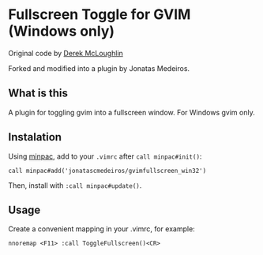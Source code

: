 # Fullscreen Toggle for GVIM (Windows only)

Original code by [Derek McLoughlin](https://github.com/derekmcloughlin/gvimfullscreen_win32)

Forked and modified into a plugin by Jonatas Medeiros.

## What is this

A plugin for toggling gvim into a fullscreen window. For Windows gvim only.

## Instalation

Using [minpac](https://github.com/k-takata/minpac), add to your `.vimrc` after `call minpac#init()`:
```vim
call minpac#add('jonatascmedeiros/gvimfullscreen_win32')
```
Then, install with `:call minpac#update()`.

## Usage

Create a convenient mapping in your .vimrc, for example:
```vim
nnoremap <F11> :call ToggleFullscreen()<CR>
```
